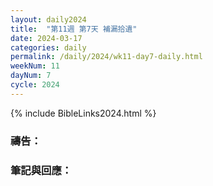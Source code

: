 ```yaml
---
layout: daily2024
title:  "第11週 第7天 補漏拾遺"
date: 2024-03-17
categories: daily
permalink: /daily/2024/wk11-day7-daily.html
weekNum: 11
dayNum: 7
cycle: 2024
---
```


{% include BibleLinks2024.html %}

### 禱告：

### 筆記與回應：
